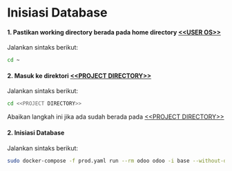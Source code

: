 # Inisiasi Database

#### <a name="langkah1">1. Pastikan working directory berada pada home directory [\<\<USER OS\>\>](/placeholder.md#user-os)</a>

Jalankan sintaks berikut:

```bash
cd ~
````

#### 2. Masuk ke direktori [\<\<PROJECT DIRECTORY\>\>](/placeholder.md#project-directory)

Jalankan sintaks berikut:

````bash
cd <<PROJECT DIRECTORY>>
````

Abaikan langkah ini jika ada sudah berada pada [\<\<PROJECT DIRECTORY\>\>](/placeholder.md#project-directory)

#### 2. Inisiasi Database

Jalankan sintaks berikut:

````bash
sudo docker-compose -f prod.yaml run --rm odoo odoo -i base --without-demo --stop-after-init
````
